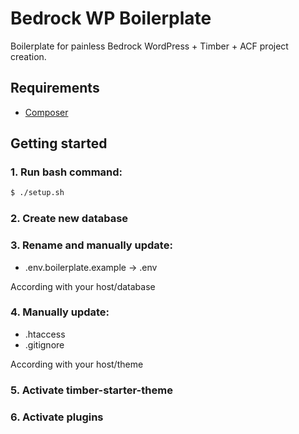 # Bedrock WP Boilerplate
Boilerplate for painless Bedrock WordPress + Timber + ACF project creation.

## Requirements
- [Composer](https://getcomposer.org/)

## Getting started

 ### 1. Run bash command:

```bash
$ ./setup.sh
```

 ### 2. Create new database

 ### 3. Rename and manually update:
 - .env.boilerplate.example -> .env

According with your host/database

 ### 4. Manually update:
 - .htaccess
 - .gitignore

According with your host/theme

### 5. Activate timber-starter-theme
### 6. Activate plugins

